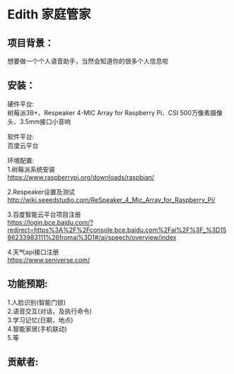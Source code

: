 Edith 家庭管家
==============

项目背景：
-----
想要做一个个人语音助手，当然会知道你的很多个人信息啦

安装：
---
硬件平台:\
树莓派3B+、Respeaker 4-MIC Array for Raspberry Pi、CSI 500万像素摄像头、3.5mm接口小音响

软件平台:\
百度云平台

环境配置:\
1.树莓派系统安装\
https://www.raspberrypi.org/downloads/raspbian/ 

2.Respeaker设置及测试\
http://wiki.seeedstudio.com/ReSpeaker_4_Mic_Array_for_Raspberry_Pi/ 

3.百度智能云平台项目注册\
https://login.bce.baidu.com/?redirect=https%3A%2F%2Fconsole.bce.baidu.com%2Fai%2F%3F_%3D1586233983111%26fromai%3D1#/ai/speech/overview/index

4.天气api接口注册\
https://www.seniverse.com/

功能预期:
--------
1.人脸识别(智能门锁)\
2.语音交互(对话，及执行命令)\
3.学习记忆(日期，地点)\
4.智能家居(手机联动)\
5.等

贡献者:
-----
